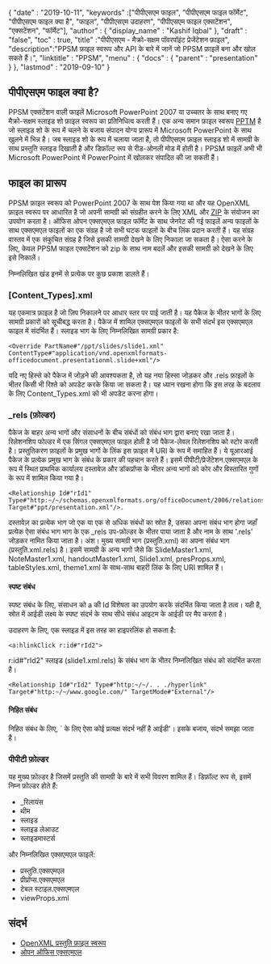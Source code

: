 {
  "date" : "2019-10-11",
  "keywords" :["पीपीएसएम फाइल", "पीपीएसएम फाइल फॉर्मेट", "पीपीएसएम फाइल क्या है", "फाइल", "पीपीएसएम उदाहरण", "पीपीएसएम फाइल एक्सटेंशन", "एक्सटेंशन", "फॉर्मेट"],
  "author" : {
    "display_name" : "Kashif Iqbal"
},
  "draft" : "false",
  "toc" : true,
  "title" :"पीपीएसएम - मैक्रो-सक्षम पॉवरपॉइंट प्रेजेंटेशन फ़ाइल",
  "description":"PPSM फ़ाइल स्वरूप और API के बारे में जानें जो PPSM फ़ाइलें बना और खोल सकते हैं।",
  "linktitle" : "PPSM",
  "menu" : {
    "docs" : {
      "parent" : "presentation"
}
},
  "lastmod" : "2019-09-10"
}

## पीपीएसएम फाइल क्या है?

PPSM एक्सटेंशन वाली फाइलें Microsoft PowerPoint 2007 या उच्चतर के साथ बनाए गए मैक्रो-सक्षम स्लाइड शो फ़ाइल स्वरूप का प्रतिनिधित्व करती हैं। एक अन्य समान फ़ाइल स्वरूप [PPTM](/hi/presentation/pptm/) है जो स्लाइड शो के रूप में चलने के बजाय संपादन योग्य प्रारूप में Microsoft PowerPoint के साथ खुलने में भिन्न है। जब स्लाइड शो के रूप में चलाया जाता है, तो पीपीएसएम फ़ाइल स्लाइड शो में सामग्री के साथ प्रस्तुति स्लाइड दिखाती है और डिफ़ॉल्ट रूप से रीड-ओनली मोड में होती है। PPSM फाइलें अभी भी Microsoft PowerPoint में PowerPoint में खोलकर संपादित की जा सकती हैं।

## फाइल का प्रारूप ##

PPSM फ़ाइल स्वरूप को PowerPoint 2007 के साथ पेश किया गया था और यह OpenXML फ़ाइल स्वरूप पर आधारित है जो अपनी सामग्री को संग्रहीत करने के लिए XML और [ZIP](/hi/compression/zip/) के संयोजन का उपयोग करता है। ऑफिस ओपन एक्सएमएल फाइल फॉर्मेट के साथ जेनरेट की गई फाइलें अन्य फाइलों के साथ एक्सएमएल फाइलों का एक संग्रह है जो सभी घटक फाइलों के बीच लिंक प्रदान करती हैं। यह संग्रह वास्तव में एक संकुचित संग्रह है जिसे इसकी सामग्री देखने के लिए निकाला जा सकता है। ऐसा करने के लिए, केवल PPSM फाइल एक्सटेंशन को zip के साथ नाम बदलें और इसकी सामग्री को देखने के लिए इसे निकालें।

निम्नलिखित खंड इनमें से प्रत्येक पर कुछ प्रकाश डालते हैं।

### [Content_Types].xml ###

यह एकमात्र फ़ाइल है जो ज़िप निकालने पर आधार स्तर पर पाई जाती है। यह पैकेज के भीतर भागों के लिए सामग्री प्रकारों को सूचीबद्ध करता है। पैकेज में शामिल एक्सएमएल फाइलों के सभी संदर्भ इस एक्सएमएल फाइल में संदर्भित हैं। स्लाइड भाग के लिए निम्नलिखित सामग्री प्रकार है:
```
<Override PartName#"/ppt/slides/slide1.xml" ContentType#"application/vnd.openxmlformats-officedocument.presentationml.slide+xml"/>
```
यदि नए हिस्से को पैकेज में जोड़ने की आवश्यकता है, तो यह नया हिस्सा जोड़कर और .rels फ़ाइलों के भीतर किसी भी रिश्ते को अपडेट करके किया जा सकता है। यह ध्यान रखना होगा कि इस तरह के बदलाव के लिए Content_Types.xml को भी अपडेट करना होगा।

### \_rels (फ़ोल्डर) ###

पैकेज के बाहर अन्य भागों और संसाधनों के बीच संबंधों को संबंध भाग द्वारा बनाए रखा जाता है। रिलेशनशिप फोल्डर में एक सिंगल एक्सएमएल फाइल होती है जो पैकेज-लेवल रिलेशनशिप को स्टोर करती है। प्रस्तुतिकरण फ़ाइलों के प्रमुख भागों के लिंक इस फ़ाइल में URI के रूप में समाहित हैं। ये यूआरआई पैकेज के प्रत्येक प्रमुख भाग के संबंध के प्रकार की पहचान करते हैं। इसमें पीपीटी/प्रेजेंटेशन.एक्सएमएल के रूप में स्थित प्राथमिक कार्यालय दस्तावेज़ और डॉकप्रॉप्स के भीतर अन्य भागों को कोर और विस्तारित गुणों के रूप में शामिल किया गया है।
```
<Relationship Id#"rId1" Type#"http:~/~/schemas.openxmlformats.org/officeDocument/2006/relationships/officeDocument" Target#"ppt/presentation.xml"/>.
```
दस्तावेज़ का प्रत्येक भाग जो एक या एक से अधिक संबंधों का स्रोत है, उसका अपना संबंध भाग होगा जहाँ प्रत्येक ऐसा संबंध भाग भाग के एक \_rels उप-फ़ोल्डर के भीतर पाया जाता है और नाम के साथ '.rels' जोड़कर नामित किया जाता है। अंश। मुख्य सामग्री भाग (प्रस्तुति.xml) का अपना संबंध भाग (प्रस्तुति.xml.rels) है। इसमें सामग्री के अन्य भागों जैसे कि SlideMaster1.xml, NoteMaster1.xml, handoutMaster1.xml, Slide1.xml, presProps.xml, tableStyles.xml, theme1.xml के साथ-साथ बाहरी लिंक के लिए URI शामिल हैं।

#### स्पष्ट संबंध ####

स्पष्ट संबंध के लिए, संसाधन को a की Id विशेषता का उपयोग करके संदर्भित किया जाता है<Relationship> तत्व। यही है, स्रोत में आईडी लक्ष्य के स्पष्ट संदर्भ के साथ सीधे संबंध आइटम के आईडी पर मैप करता है।

उदाहरण के लिए, एक स्लाइड में इस तरह का हाइपरलिंक हो सकता है:
```
<a:hlinkClick r:id#"rId2">
```
r:id#"rId2" स्लाइड (slide1.xml.rels) के संबंध भाग के भीतर निम्नलिखित संबंध को संदर्भित करता है।
```
<Relationship Id#"rId2" Type#"http:~/~/. . ./hyperlink" Target#"http:~/~/www.google.com/" TargetMode#"External"/>
```
#### निहित संबंध ####

निहित संबंध के लिए, ` के लिए ऐसा कोई प्रत्यक्ष संदर्भ नहीं है<Relationship> आईडी'। इसके बजाय, संदर्भ समझा जाता है।

### पीपीटी फ़ोल्डर ###

यह मुख्य फ़ोल्डर है जिसमें प्रस्तुति की सामग्री के बारे में सभी विवरण शामिल हैं। डिफ़ॉल्ट रूप से, इसमें निम्न फ़ोल्डर होते हैं:

* \_रिलायंस
* थीम
* स्लाइड
* स्लाइड लेआउट
* स्लाइडमास्टर्स

और निम्नलिखित एक्सएमएल फाइलें:

* प्रस्तुति.एक्सएमएल
* प्रीप्रॉप्स.एक्सएमएल
* टेबल स्टाइल.एक्सएमएल
* viewProps.xml

## संदर्भ ##

* [OpenXML प्रस्तुति फ़ाइल स्वरूप](https://msdn.microsoft.com/en-us/library/dd926741(v#office.12).aspx)
* [ओपन ऑफिस एक्सएमएल](http://officeopenxml.com/anatomyofOOXML-pptx.php)

